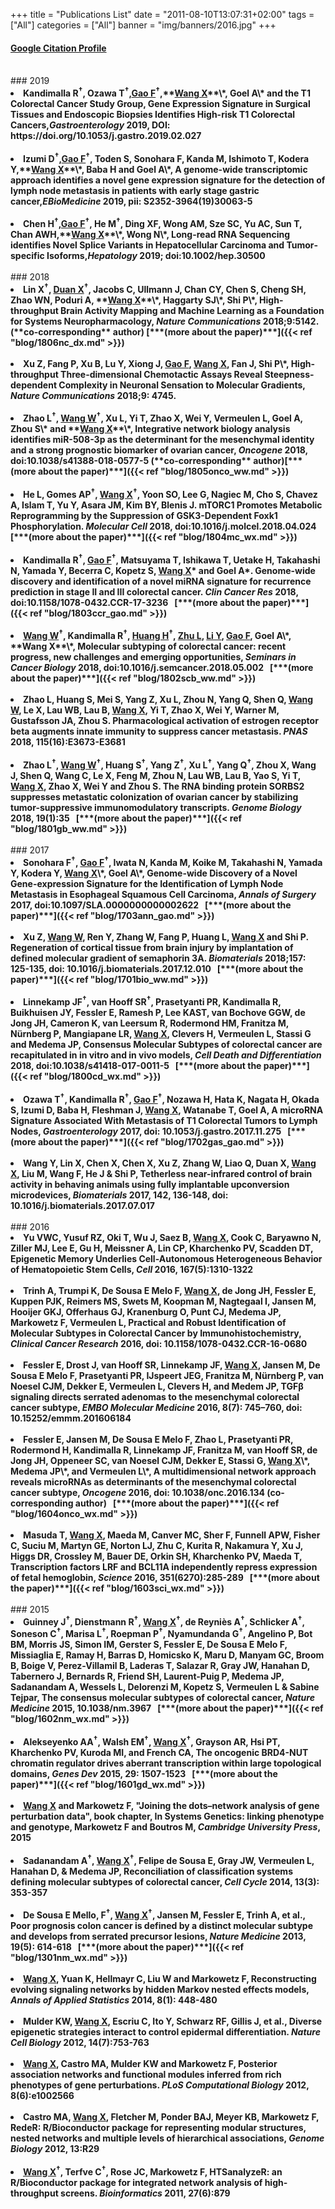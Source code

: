 +++
title = "Publications List"
date = "2011-08-10T13:07:31+02:00"
tags = ["All"]
categories = ["All"]
banner = "img/banners/2016.jpg"
+++

#### [Google Citation Profile](https://scholar.google.com/citations?user=KJSLMFAAAAAJ) 

<br>
### 2019 
<br>
<li><strong>Kandimalla R<sup>&dagger;</sup>, Ozawa T<sup>&dagger;</sup>,<u>Gao F</u><sup>&dagger;</sup>,**<u>Wang X</u>**\*, Goel A\* and the T1 Colorectal Cancer Study Group, Gene Expression Signature in Surgical Tissues and Endoscopic Biopsies Identifies High-risk T1 Colorectal Cancers,<strong><em>Gastroenterology</em></strong> 2019, DOI: https://doi.org/10.1053/j.gastro.2019.02.027 </strong></li> 

<br>

<li><strong>Izumi D<sup>&dagger;</sup>,<u>Gao F</u><sup>&dagger;</sup>, Toden S, Sonohara F, Kanda M, Ishimoto T, Kodera Y,**<u>Wang X</u>**\*, Baba H and Goel A\*, A genome-wide transcriptomic approach identifies a novel gene expression signature for the detection of lymph node metastasis in patients with early stage gastric cancer,<strong><em>EBioMedicine</em></strong> 2019, pii: S2352-3964(19)30063-5 </strong></li> 

<br>

<li><strong>Chen H<sup>&dagger;</sup>,<u>Gao F</u><sup>&dagger;</sup>, He M<sup>&dagger;</sup>, Ding XF, Wong AM, Sze SC, Yu AC, Sun T, Chan AWH,**<u>Wang X</u>**\*, Wong N\*, Long-read RNA Sequencing identifies Novel Splice Variants in Hepatocellular Carcinoma and Tumor‐specific Isoforms,<strong><em>Hepatology</em></strong> 2019; doi:10.1002/hep.30500  </strong></li> 

<br>
### 2018 
<br>
<li><strong>Lin X<sup>&dagger;</sup>, <u>Duan X</u><sup>&dagger;</sup>, Jacobs C, Ullmann J, Chan CY, Chen S, Cheng SH, Zhao WN, Poduri A, **<u>Wang X</u>**\*, Haggarty SJ\*, Shi P\*, High-throughput Brain Activity Mapping and Machine Learning as a Foundation for Systems Neuropharmacology, <strong><em>Nature Communications</em></strong> 2018;9:5142. (**co-corresponding** author) [***(more about the paper)***]({{< ref "blog/1806nc_dx.md" >}}) </strong></li> 

<br>

<li><strong>Xu Z, Fang P, Xu B, Lu Y, Xiong J, <u>Gao F</u>, <strong><u>Wang X</u></strong>, Fan J, Shi P\*, High-throughput Three-dimensional Chemotactic Assays Reveal Steepness-dependent Complexity in Neuronal Sensation to Molecular Gradients, <strong><em>Nature Communications</em></strong> 2018;9: 4745. </strong></li>

<br>
<li><strong>Zhao L<sup>&dagger;</sup>, <u>Wang W</u><sup>&dagger;</sup>, Xu L, Yi T, Zhao X, Wei Y, Vermeulen L, Goel A, Zhou S\* and **<u>Wang X</u>**\*, Integrative network biology analysis identifies miR-508-3p as the determinant for the mesenchymal identity and a strong prognostic biomarker of ovarian cancer, <strong><em>Oncogene</em></strong> 2018, doi:10.1038/s41388-018-0577-5 (**co-corresponding** author)[***(more about the paper)***]({{< ref "blog/1805onco_ww.md" >}}) </strong></li>

<br>
<li><strong>He L, Gomes AP<sup>&dagger;</sup>, <strong><u>Wang X</u></strong><sup>&dagger;</sup>, Yoon SO, Lee G, Nagiec M, Cho S, Chavez A, Islam T, Yu Y, Asara JM, Kim BY, Blenis J. mTORC1 Promotes Metabolic Reprogramming by the Suppression of GSK3-Dependent Foxk1 Phosphorylation. <strong><em>Molecular Cell</em></strong> 2018, doi:10.1016/j.molcel.2018.04.024 &nbsp; [***(more about the paper)***]({{< ref "blog/1804mc_wx.md" >}}) </strong></li> 

<br>
<li><strong>Kandimalla R<sup>&dagger;</sup>, <u>Gao F</u><sup>&dagger;</sup>, Matsuyama T, Ishikawa T, Uetake H, Takahashi N, Yamada Y, Becerra C, Kopetz S, <strong><u>Wang X</u></strong>* and Goel A*. Genome-wide discovery and identification of a novel miRNA signature for recurrence prediction in stage II and III colorectal cancer. <strong><em>Clin Cancer Res</em></strong> 2018, doi:10.1158/1078-0432.CCR-17-3236 &nbsp; [***(more about the paper)***]({{< ref "blog/1803ccr_gao.md" >}}) </strong></li>

<br>
<li><strong><u>Wang W</u><sup>&dagger;</sup>, Kandimalla R<sup>&dagger;</sup>, <u>Huang H</u><sup>&dagger;</sup>, <u>Zhu L</u>, <u>Li Y</u>, <u>Gao F</u>, Goel A\*, **Wang X**\*, Molecular subtyping of colorectal cancer: recent progress, new challenges and emerging opportunities, <strong><em>Seminars in Cancer Biology</em></strong> 2018, doi:10.1016/j.semcancer.2018.05.002 &nbsp; [***(more about the paper)***]({{< ref "blog/1802scb_ww.md" >}}) </strong></li>

<br>
<li><strong>Zhao L, Huang S, Mei S, Yang Z, Xu L, Zhou N, Yang Q, Shen Q, <u>Wang W</u>, Le X, Lau WB, Lau B, <strong><u>Wang X</u></strong>, Yi T, Zhao X, Wei Y, Warner M, Gustafsson JA, Zhou S. Pharmacological activation of estrogen receptor beta augments innate immunity to suppress cancer metastasis. <strong><em>PNAS</em></strong> 2018, 115(16):E3673-E3681 </strong></li>

<br>
<li><strong>Zhao L<sup>&dagger;</sup>, <u>Wang W</u><sup>&dagger;</sup>, Huang S<sup>&dagger;</sup>, Yang Z<sup>&dagger;</sup>, Xu L<sup>&dagger;</sup>, Yang Q<sup>&dagger;</sup>, Zhou X, Wang J, Shen Q, Wang C, Le X, Feng M, Zhou N, Lau WB, Lau B, Yao S, Yi T, <strong><u>Wang X</u></strong>, Zhao X, Wei Y and Zhou S. The RNA binding protein SORBS2 suppresses metastatic colonization of ovarian cancer by stabilizing tumor-suppressive immunomodulatory transcripts. <strong><em>Genome Biology</em></strong> 2018, 19(1):35 &nbsp; [***(more about the paper)***]({{< ref "blog/1801gb_ww.md" >}}) </strong></li>

<br>
### 2017 
<br>
<li><strong>Sonohara F<sup>&dagger;</sup>, <u>Gao F</u><sup>&dagger;</sup>, Iwata N, Kanda M, Koike M, Takahashi N, Yamada Y, Kodera Y, <strong><u>Wang X</u></strong>\*, Goel A\*, Genome-wide Discovery of a Novel Gene-expression Signature for the Identification of Lymph Node Metastasis in Esophageal Squamous Cell Carcinoma, <strong><em>Annals of Surgery</em></strong> 2017, doi:10.1097/SLA.0000000000002622 &nbsp; [***(more about the paper)***]({{< ref "blog/1703ann_gao.md" >}}) </strong></li>

<br>
<li><strong>Xu Z, <span style="text-decoration:underline">Wang W</span>, Ren Y, Zhang W, Fang P, Huang L, <span style="text-decoration:underline; font-weight:bold">Wang X</span> and Shi P. Regeneration of cortical tissue from brain injury by implantation of defined molecular gradient of semaphorin 3A. <strong><em>Biomaterials</em></strong> 2018;157: 125-135, doi: 10.1016/j.biomaterials.2017.12.010 &nbsp; [***(more about the paper)***]({{< ref "blog/1701bio_ww.md" >}}) </strong></li>
<br>								
<li><strong>Linnekamp JF<sup>&dagger;</sup>, van Hooff SR<sup>&dagger;</sup>, Prasetyanti PR, Kandimalla R, Buikhuisen JY, Fessler E, Ramesh P, Lee KAST, van Bochove GGW, de Jong JH, Cameron K, van Leersum R, Rodermond HM, Franitza M, Nürnberg P, Mangiapane LR, <span style="text-decoration:underline; font-weight:bold">Wang X</span>, Clevers H, Vermeulen L, Stassi G and Medema JP, Consensus Molecular Subtypes of colorectal cancer are recapitulated in in vitro and in vivo models, <strong><em>Cell Death and Differentiation</em></strong> 2018, doi:10.1038/s41418-017-0011-5 &nbsp; [***(more about the paper)***]({{< ref "blog/1800cd_wx.md" >}}) </strong></li>

<br>
<li><strong>Ozawa T<sup>&dagger;</sup>, Kandimalla R<sup>&dagger;</sup>, <u>Gao F</u><sup>&dagger;</sup>, Nozawa H, Hata K, Nagata H, Okada S, Izumi D, Baba H, Fleshman J, <strong><u>Wang X</u></strong>, Watanabe T, Goel A, A microRNA Signature Associated With Metastasis of T1 Colorectal Tumors to Lymph Nodes, <strong><em>Gastroenterology</em></strong> 2017, doi: 10.1053/j.gastro.2017.11.275 &nbsp; [***(more about the paper)***]({{< ref "blog/1702gas_gao.md" >}}) </strong></li>
<br>								
<li><strong>Wang Y, Lin X, Chen X, Chen X, Xu Z, Zhang W, Liao Q, Duan X, <span style="text-decoration:underline; font-weight:bold">Wang X</span>, Liu M, Wang F, He J &amp; Shi P, Tetherless near-infrared control of brain activity in behaving animals using fully implantable upconversion microdevices, <strong><em>Biomaterials</em></strong> 2017, 142, 136-148, doi: 10.1016/j.biomaterials.2017.07.017 </strong></li>
<br>
### 2016
<br>
<li><strong>Yu VWC, Yusuf RZ, Oki T, Wu J, Saez B, <span style="text-decoration:underline; font-weight:bold">Wang X</span>, Cook C, Baryawno N, Ziller MJ, Lee E, Gu H, Meissner A, Lin CP, Kharchenko PV, Scadden DT, Epigenetic Memory Underlies Cell-Autonomous Heterogeneous Behavior of Hematopoietic Stem Cells, <strong><em>Cell</em></strong> 2016, 167(5):1310-1322 </strong></li>
<br>							
<li><strong>Trinh A, Trumpi K, De Sousa E Melo F, <span style="text-decoration:underline; font-weight:bold">Wang X</span>, de Jong JH, Fessler E, Kuppen PJK, Reimers MS, Swets M, Koopman M, Nagtegaal I, Jansen M, Hooijer GKJ, Offerhaus GJ, Kranenburg O, Punt CJ, Medema JP, Markowetz F, Vermeulen L, Practical and Robust Identification of Molecular Subtypes in Colorectal Cancer by Immunohistochemistry, <strong><em>Clinical Cancer Research</em></strong> 2016, doi: 10.1158/1078-0432.CCR-16-0680 </strong></li>
<br>							
<li><strong>Fessler E, Drost J, van Hooff SR, Linnekamp JF, <span style="text-decoration:underline; font-weight:bold">Wang X</span>, Jansen M, De Sousa E Melo F, Prasetyanti PR, IJspeert JEG, Franitza M, N&uuml;rnberg P, van Noesel CJM, Dekker E, Vermeulen L, Clevers H, and Medem JP, TGF&beta; signaling directs serrated adenomas to the mesenchymal colorectal cancer subtype, <strong><em>EMBO Molecular Medicine</em></strong> 2016, 8(7): 745–760, doi: 10.15252/emmm.201606184 </strong></li>
<br>							
<li><strong>Fessler E, Jansen M, De Sousa E Melo F, Zhao L, Prasetyanti PR, Rodermond H, Kandimalla R, Linnekamp JF, Franitza M, van Hooff SR, de Jong JH, Oppeneer SC, van Noesel CJM, Dekker E, Stassi G, <span style="text-decoration:underline; font-weight:bold">Wang X</span>\*, Medema JP\*, and Vermeulen L\*, A multidimensional network approach reveals microRNAs as determinants of the mesenchymal colorectal cancer subtype, <strong><em>Oncogene</em></strong> 2016, doi: 10.1038/onc.2016.134 (co-corresponding author) &nbsp; [***(more about the paper)***]({{< ref "blog/1604onco_wx.md" >}}) </strong></li>
<br>							
<li><strong>Masuda T, <span style="text-decoration:underline; font-weight:bold">Wang X</span>, Maeda M, Canver MC, Sher F, Funnell APW, Fisher C, Suciu M, Martyn GE, Norton LJ, Zhu C, Kurita R, Nakamura Y, Xu J, Higgs DR, Crossley M, Bauer DE, Orkin SH, Kharchenko PV, Maeda T, Transcription factors LRF and BCL11A independently repress expression of fetal hemoglobin, <strong><em>Science</em></strong> 2016, 351(6270):285-289 &nbsp; [***(more about the paper)***]({{< ref "blog/1603sci_wx.md" >}}) </strong></li>
<br>		
### 2015 
<br>
<li><strong>Guinney J<sup>&dagger;</sup>, Dienstmann R<sup>&dagger;</sup>, <span style="text-decoration:underline; font-weight:bold">Wang X</span><sup>&dagger;</sup>, de Reyni&egrave;s A<sup>&dagger;</sup>, Schlicker A<sup>&dagger;</sup>, Soneson C<sup>&dagger;</sup>, Marisa L<sup>&dagger;</sup>, Roepman P<sup>&dagger;</sup>, Nyamundanda G<sup>&dagger;</sup>, Angelino P, Bot BM, Morris JS, Simon IM, Gerster S, Fessler E, De Sousa E Melo F, Missiaglia E, Ramay H, Barras D, Homicsko K, Maru D, Manyam GC, Broom B, Boige V, Perez-Villamil B, Laderas T, Salazar R, Gray JW, Hanahan D, Tabernero J, Bernards R, Friend SH, Laurent-Puig P, Medema JP, Sadanandam A, Wessels L, Delorenzi M, Kopetz S, Vermeulen L &amp; Sabine Tejpar, The consensus molecular subtypes of colorectal cancer, <strong><em>Nature Medicine</em></strong> 2015, 10.1038/nm.3967 &nbsp; [***(more about the paper)***]({{< ref "blog/1602nm_wx.md" >}}) </strong></li>
<br>							
<li><strong>Alekseyenko AA<sup>&dagger;</sup>, Walsh EM<sup>&dagger;</sup>, <span style="text-decoration:underline; font-weight:bold">Wang X</span><sup>&dagger;</sup>, Grayson AR, Hsi PT, Kharchenko PV, Kuroda MI, and French CA, The oncogenic BRD4-NUT chromatin regulator drives aberrant transcription within large topological domains, <strong><em>Genes Dev</em></strong> 2015, 29: 1507-1523 &nbsp; [***(more about the paper)***]({{< ref "blog/1601gd_wx.md" >}}) </strong></li>
<br>							
<li><strong><span style="text-decoration:underline; font-weight:bold">Wang X</span> and Markowetz F, "Joining the dots–network analysis of gene perturbation data", book chapter, In Systems Genetics: linking phenotype and genotype, Markowetz F and Boutros M, <strong><em>Cambridge University Press</em></strong>, 2015 </strong></li>
<br>							
<li><strong>Sadanandam A<sup>&dagger;</sup>, <span style="text-decoration:underline; font-weight:bold">Wang X</span><sup>&dagger;</sup>, Felipe de Sousa E, Gray JW, Vermeulen L, Hanahan D, &amp; Medema JP, Reconciliation of classification systems defining molecular subtypes of colorectal cancer, <strong><em>Cell Cycle</em></strong> 2014, 13(3): 353-357 </strong></li>
<br>						
<li><strong>De Sousa E Mello, F<sup>&dagger;</sup>, <span style="text-decoration:underline; font-weight:bold">Wang X</span><sup>&dagger;</sup>, Jansen M, Fessler E, Trinh A, et al., Poor prognosis colon cancer is defined by a distinct molecular subtype and develops from serrated precursor lesions, <strong><em>Nature Medicine</em></strong> 2013, 19(5): 614-618 &nbsp; [***(more about the paper)***]({{< ref "blog/1301nm_wx.md" >}}) </strong></li>
<br>							
<li><strong><span style="text-decoration:underline; font-weight:bold">Wang X</span>, Yuan K, Hellmayr C, Liu W and Markowetz F, Reconstructing evolving signaling networks by hidden Markov nested effects models, <strong><em>Annals of Applied Statistics</em></strong> 2014, 8(1): 448-480 </strong></li>
<br>							
<li><strong>Mulder KW, <span style="text-decoration:underline; font-weight:bold">Wang X</span>, Escriu C, Ito Y, Schwarz RF, Gillis J, et al., Diverse epigenetic strategies interact to control epidermal differentiation. <strong><em>Nature Cell Biology</em></strong> 2012, 14(7):753-763 </strong></li>
<br>							
<li><strong><span style="text-decoration:underline; font-weight:bold">Wang X</span>, Castro MA, Mulder KW and Markowetz F, Posterior association networks and functional modules inferred from rich phenotypes of gene perturbations. <strong><em>PLoS Computational Biology</em></strong> 2012, 8(6):e1002566 </strong></li>
<br>								
<li><strong>Castro MA, <span style="text-decoration:underline; font-weight:bold">Wang X</span>, Fletcher M, Ponder BAJ, Meyer KB, Markowetz F, RedeR: R/Bioconductor package for representing modular structures, nested networks and multiple levels of hierarchical associations, <strong><em>Genome Biology</em></strong> 2012, 13:R29 </strong></li>
<br>							
<li><strong><span style="text-decoration:underline; font-weight:bold">Wang X</span><sup>&dagger;</sup>, Terfve C<sup>&dagger;</sup>, Rose JC, Markowetz F, HTSanalyzeR: an R/Bioconductor package for integrated network analysis of high-throughput screens. <strong><em>Bioinformatics</em></strong> 2011, 27(6):879 </strong></li>

<br><br>
